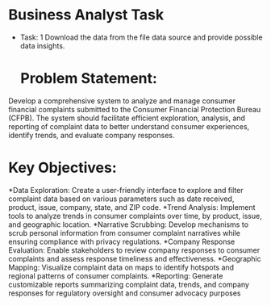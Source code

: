 # Business Analyst Task

* Task: 1  Download the data from the file data source and provide possible data insights.

  # Problem Statement:
Develop a comprehensive system to analyze and manage consumer financial complaints submitted to the Consumer Financial Protection Bureau (CFPB). The system should facilitate efficient exploration, analysis, and reporting of complaint data to better understand consumer experiences, identify trends, and evaluate company responses.

# Key Objectives:

*Data Exploration: Create a user-friendly interface to explore and filter complaint data based on various parameters such as date received, product, issue, company, state, and ZIP code.
*Trend Analysis: Implement tools to analyze trends in consumer complaints over time, by product, issue, and geographic location.
*Narrative Scrubbing: Develop mechanisms to scrub personal information from consumer complaint narratives while ensuring compliance with privacy regulations.
*Company Response Evaluation: Enable stakeholders to review company responses to consumer complaints and assess response timeliness and effectiveness.
*Geographic Mapping: Visualize complaint data on maps to identify hotspots and regional patterns of consumer complaints.
*Reporting: Generate customizable reports summarizing complaint data, trends, and company responses for regulatory oversight and consumer advocacy purposes
  
  

